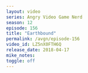 ```yaml
---
layout: video
series: Angry Video Game Nerd
season: 12
episode: 156
title: "Earthbound"
permalink: /avgn/episode-156
video_id: LZ5nX0FTH6Q
release_date: 2018-04-17
mike_notes:
toggle: off
---
```

